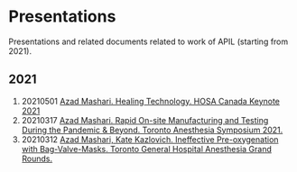# Presentations
Presentations and related documents related to work of APIL (starting from 2021).

## 2021
1. 20210501 [Azad Mashari. Healing Technology. HOSA Canada Keynote 2021](https://docs.google.com/presentation/d/1IPc4RL7uPUPIAHEHypoTuYCm-zffcbZtjaY0V4FMdXw/edit?usp=sharing)
2. 20210317 [Azad Mashari. Rapid On-site Manufacturing and Testing During the Pandemic & Beyond. Toronto Anesthesia Symposium 2021.](https://docs.google.com/presentation/d/1eL3zdVVUl_E4PxyiWpcekjUJxWSq-aaVOjAqDNZJ4dU/edit?usp=sharing)
3. 20210312 [Azad Mashari, Kate Kazlovich. Ineffective Pre-oxygenation with Bag-Valve-Masks. Toronto General Hospital Anesthesia Grand Rounds.](https://docs.google.com/presentation/d/1ZKtNyULiIYRjYsKOS2sHNHFdI2De4ONbGBFkAdA7nCM/edit?usp=sharing)



